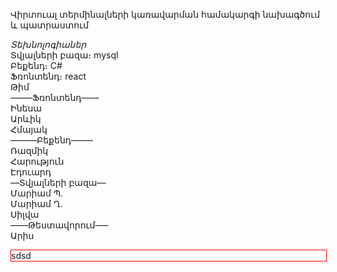 Վիրտուալ տերմինալների կառավարման համակարգի նախագծում և պատրաստում

*Տեխնոլոգիաներ* <br> 
	Տվյալների բազա։ mysql<br>
	Բեքենդ։ C#<br>
	Ֆռոնտենդ։ react<br>
Թիմ<br>
–––––Ֆռոնտենդ––––<br>
Ինեսա<br>
Արևիկ<br>
Հմայակ<br>
––––––Բեքենդ–––––<br>
Ռազմիկ<br>
Հարություն<br>
Էդուարդ<br>
––Տվյալների բազա––<br>
Մարիամ Պ․<br>
Մարիամ Ղ․<br>
Սիլվա<br>
––––Թեստավորում–––<br>
Արիս<br>

<div style="width:100%;border:1px solid red;">
sdsd

</div>
